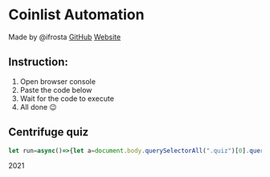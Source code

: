 # Coinlist Automation
Made by @ifrosta [GitHub](https://github.com/iFrosta) [Website](https://ifrosta.com)

## Instruction:
1. Open browser console
3. Paste the code below
4. Wait for the code to execute
5. All done 😉

## Centrifuge quiz
```javascript
let run=async()=>{let a=document.body.querySelectorAll(".quiz")[0].querySelectorAll(".c-label--inline"),b=a=>new Promise(b=>setTimeout(b,a)),c=["Polkadot + Ethereum","Option 1: 18700; Option 2: 12920","Users in the waiting room will be given a random spot in the queue when the sale starts. Users who arrive after the sale starts will be placed behind those in the waiting room.","Option 1: Tokens unlock on July 14, 2021. Option 2: Tokens release linearly over 2 years starting from July 14, 2021","BTC, ETH, USDC, USDT","Option 1: $0.55 per token, $500 limit. Option 2: $0.38 per token, $500 limit","The user's purchase may be cancelled and the user may be banned from future CoinList sales","CoinList.co","The user's account will be terminated and all purchases will be cancelled"];for(let d=0;d<a.length;d++)-1!==c.indexOf(a[d].textContent)&&(a[d].querySelectorAll(".c-input")[0].checked=!0),await b(100+Math.floor(147*Math.random())+1);console.log("Done")};run();
  ```

2021